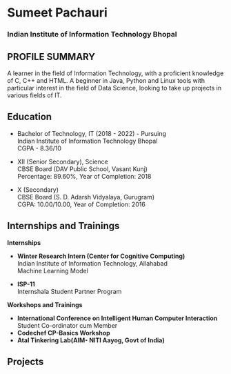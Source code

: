 # Sumeet Pachauri
### Indian Institute of Information Technology Bhopal


## PROFILE SUMMARY	

A learner in the field of Information Technology, with a proficient knowledge of C, C++ and HTML. A beginner in Java, Python and Linux tools with particular interest in the field of Data Science, looking to take up projects in various fields of IT. 

## Education

- Bachelor of Technology, IT (2018 - 2022) - Pursuing   
  Indian Institute of Information Technology Bhopal  
  CGPA - 8.36/10

- XII (Senior Secondary), Science	  
  CBSE Board (DAV Public School, Vasant Kunj)  
  Percentage: 89.60%, Year of Completion: 2018

- X (Secondary)  
  CBSE Board (S. D. Adarsh Vidyalaya, Gurugram)  
  CGPA: 10.00/10.00, Year of Completion: 2016

## Internships and Trainings 

**Internships**

- **Winter Research Intern (Center for Cognitive Computing)**  
  Indian Institute of Information Technology, Allahabad  
  Machine Learning Model  
  
- **ISP-11**  
  Internshala Student Partner Program  

**Workshops and Trainings**  

- **International Conference on Intelligent Human Computer Interaction**  
  Student Co-ordinator cum Member  
- **Codechef CP-Basics Workshop**  
- **Atal Tinkering Lab(AIM- NITI Aayog, Govt of India)**  

## Projects


